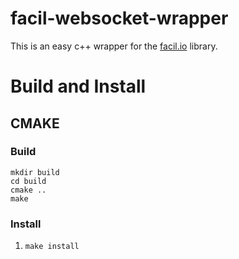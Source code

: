 # facil-websocket-wrapper
This is an easy c++ wrapper for the [facil.io](http://facil.io/) library.


# Build and Install
## CMAKE
### Build
```
mkdir build
cd build
cmake ..
make
```
### Install
1. `make install`

